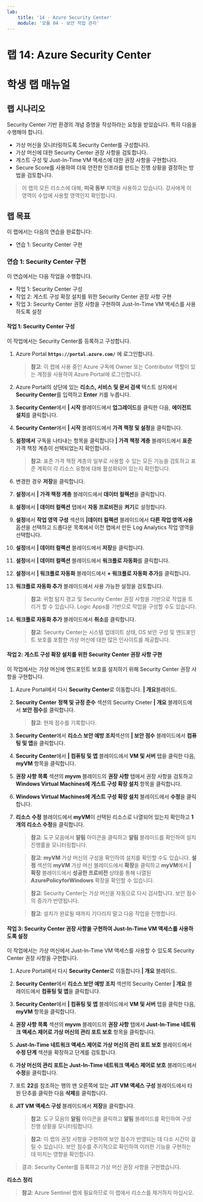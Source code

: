 ```yaml
---
lab:
    title: '14 - Azure Security Center'
    module: '모듈 04 - 보안 작업 관리'
---
```


# 랩 14: Azure Security Center
# 학생 랩 매뉴얼

## 랩 시나리오

Security Center 기반 환경의 개념 증명을 작성하라는 요청을 받았습니다. 특히 다음을 수행해야 합니다.

- 가상 머신을 모니터링하도록 Security Center를 구성합니다.
- 가상 머신에 대한 Security Center 권장 사항을 검토합니다.
- 게스트 구성 및 Just-In-Time VM 액세스에 대한 권장 사항을 구현합니다. 
- Secure Score를 사용하여 더욱 안전한 인프라를 만드는 진행 상황을 결정하는 방법을 검토합니다.

> 이 랩의 모든 리소스에 대해, **미국 동부** 지역을 사용하고 있습니다. 강사에게 이 영역이 수업에 사용할 영역인지 확인합니다. 

## 랩 목표

이 랩에서는 다음의 연습을 완료합니다:

- 연습 1: Security Center 구현

### 연습 1: Security Center 구현

이 연습에서는 다음 작업을 수행합니다.

- 작업 1: Security Center 구성
- 작업 2: 게스트 구성 확장 설치를 위한 Security Center 권장 사항 구현
- 작업 3: Security Center 권장 사항을 구현하여 Just-In-Time VM 액세스를 사용하도록 설정

#### 작업 1: Security Center 구성

이 작업에서는 Security Center를 등록하고 구성합니다.

1. Azure Portal **`https://portal.azure.com/`** 에 로그인합니다.

    >**참고**: 이 랩에 사용 중인 Azure 구독에 Owner 또는 Contributor 역할이 있는 계정을 사용하여 Azure Portal에 로그인합니다.

1. Azure Portal의 상단에 있는 **리소스, 서비스 및 문서 검색** 텍스트 상자에서 **Security Center**를 입력하고 **Enter** 키를 누릅니다.

1. **Security Center**에서 **\| 시작** 블레이드에서 **업그레이드**를 클릭한 다음, **에이전트 설치**를 클릭합니다.
     
1. **Security Center**에서 **\| 시작** 블레이드에서 **가격 책정 및 설정**을 클릭합니다.

1. **설정에서** 구독을 나타내는 항목을 클릭합니다 **\| 가격 책정 계층** 블레이드에서 **표준** 가격 책정 계층이 선택되었는지 확인합니다. 

    >**참고**: 표준 가격 책정 계층의 일부로 사용할 수 있는 모든 기능을 검토하고 표준 계획이 각 리소스 유형에 대해 활성화되어 있는지 확인합니다. 

1. 변경한 경우 **저장**을 클릭합니다.

1. **설정**에서 **\| 가격 책정 계층** 블레이드에서 **데이터 컬렉션**을 클릭합니다.

1. **설정**에서 **\| 데이터 컬렉션** 탭에서 **자동 프로비전**을 **켜기**로 설정합니다. 

1. **설정**에서 **작업 영역 구성** 섹션의 **\|데이터 컬렉션** 블레이드에서 **다른 작업 영역 사용** 옵션을 선택하고 드롭다운 목록에서 이전 랩에서 만든 Log Analytics 작업 영역을 선택합니다. 

1. **설정**에서 **\| 데이터 컬렉션** 블레이드에서 **저장**을 클릭합니다.

1. **설정**에서 **\| 데이터 컬렉션** 블레이드에서 **워크플로 자동화**를 클릭합니다.

1. **설정**에서 **\| 워크플로 자동화** 블레이드에서 **+ 워크플로 자동화 추가**를 클릭합니다.

1. **워크플로 자동화 추가** 블레이드에서 사용 가능한 설정을 검토합니다. 

    >**참고**: 위협 탐지 경고 및 Security Center 권장 사항을 기반으로 작업을 트리거 할 수 있습니다. Logic Apps를 기반으로 작업을 구성할 수도 있습니다. 

1. **워크플로 자동화 추가** 블레이드에서 **취소**를 클릭합니다.

    >**참고**: Security Center는 시스템 업데이트 상태, OS 보안 구성 및 엔드포인트 보호를 포함한 가상 머신에 대한 많은 인사이트를 제공합니다.

#### 작업 2: 게스트 구성 확장 설치를 위한 Security Center 권장 사항 구현

이 작업에서는 가상 머신에 엔드포인트 보호를 설치하기 위해 Security Center 권장 사항을 구현합니다. 

1. Azure Portal에서 다시 **Security Center**로 이동합니다. **\| 개요**블레이드. 

1. **Security Center** **정책 및 규정 준수** 섹션의 Security Cneter **\| 개요** 블레이드에서 **보안 점수**를 클릭합니다. 

    >**참고**: 현재 점수를 기록합니다.

1. **Security Center**에서 **리소스 보안 예방 조치**섹션의 **\| 보안 점수** 블레이드에서 **컴퓨팅 및 앱**을 클릭합니다.

1. **Security Center**에서 **\| 컴퓨팅 및 앱** 블레이드에서 **VM 및 서버** 탭을 클릭한 다음, **myVM** 항목을 클릭합니다.

1. **권장 사항 목록** 섹션의 **myvm** 블레이드의 **권장 사항** 탭에서 권장 사항을 검토하고 **Windows Virtual Machines에 게스트 구성 확장 설치** 항목을 클릭합니다.

1. **Windows Virtual Machines에 게스트 구성 확장 설치** 블레이드에서 **수정**을 클릭합니다.

1. **리소스 수정** 블레이드에서 **myVM**이 선택된 리소스로 나열되어 있는지 확인하고 **1개의 리소스 수정**을 클릭합니다.

    >**참고**: 도구 모음에서 **알림** 아이콘을 클릭하고 **알림** 블레이드를 확인하여 설치 진행률을 모니터링합니다. 

    >**참고**: **myVM** 가상 머신의 구성을 확인하여 설치를 확인할 수도 있습니다. **설정** 섹션의 **myVM** 가상 머신 블레이드에서 **확장**을 클릭하고 **myVM**에서 **\| 확장** 블레이드에서 **성공한 프로비전** 상태를 통해 나열된 **AzurePolicyforWindows** 확장을 확인할 수 있습니다.

    >**참고**: Security Center는 가상 머신을 자동으로 다시 검사합니다. 보안 점수의 증가가 반영됩니다.

    >**참고**: 설치가 완료될 때까지 기다리지 말고 다음 작업을 진행합니다. 

#### 작업 3: Security Center 권장 사항을 구현하여 Just-In-Time VM 액세스를 사용하도록 설정

이 작업에서는 가상 머신에서 Just-In-Time VM 액세스를 사용할 수 있도록 Security Center 권장 사항을 구현합니다. 

1. Azure Portal에서 다시 **Security Center**로 이동합니다.**\| 개요** 블레이드. 

1. **Security Center**에서 **리소스 보안 예방 조치** 섹션의 Security Center **\| 개요** 블레이드에서 **컴퓨팅 및 앱**을 클릭합니다.

1. **Security Center**에서 **\| 컴퓨팅 및 앱** 블레이드에서 **VM 및 서버** 탭을 클릭한 다음, **myVM** 항목을 클릭합니다.

1. **권장 사항 목록** 섹션의 **myvm** 블레이드의 **권장 사항** 탭에서 **Just-In-Time 네트워크 액세스 제어로 가상 머신의 관리 포트 보호** 항목을 클릭합니다.

1. **Just-In-Time 네트워크 액세스 제어로 가상 머신의 관리 포트 보호** 블레이드에서 **수정 단계** 섹션을 확장하고 단계를 검토합니다. 

1. **가상 머신의 관리 포트는 Just-In-Time 네트워크 액세스 제어로 보호** 블레이드에서 **수정**을 클릭합니다.

1. 포트 **22**를 참조하는 행의 맨 오른쪽에 있는 **JIT VM 액세스 구성** 블레이드에서 타원 단추를 클릭한 다음 **삭제**를 클릭합니다.

1. **JIT VM 액세스 구성** 블레이드에서 **저장**을 클릭합니다.

    >**참고**: 도구 모음의 **알림** 아이콘을 클릭하고 **알림** 블레이드를 확인하여 구성 진행 상황을 모니터링합니다. 

    >**참고**: 이 랩의 권장 사항을 구현하여 보안 점수가 반영되는 데 다소 시간이 걸릴 수 있습니다. 보안 점수를 주기적으로 확인하여 이러한 기능을 구현하는 데 미치는 영향을 확인합니다. 

> 결과: Security Center를 등록하고 가상 머신 권장 사항을 구현했습니다. 

**리소스 정리**

>**참고**: Azure Sentinel 랩에 필요하므로 이 랩에서 리소스를 제거하지 마십시오.
